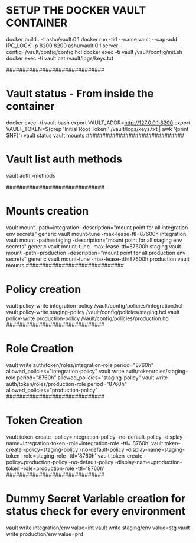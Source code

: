# SETUP THE DOCKER VAULT CONTAINER
docker build . -t ashu/vault:0.1
docker run -tid --name vault --cap-add IPC_LOCK -p 8200:8200 ashu/vault:0.1 server -config=/vault/config/config.hcl
docker exec -ti vault /vault/config/init.sh
docker exec -ti vault cat /vault/logs/keys.txt

##############################
# Vault status - From inside the container
docker exec -ti vault bash
export VAULT_ADDR=http://127.0.0.1:8200
export VAULT_TOKEN=$(grep 'Initial Root Token:' /vault/logs/keys.txt | awk '{print $NF}')
vault status
vault mounts
##############################
# Vault list auth methods
vault auth -methods

##############################
# Mounts creation
vault mount -path=integration -description="mount point for all integration env secrets" generic
vault mount-tune -max-lease-ttl=87600h integration
vault mount -path=staging -description="mount point for all staging env secrets" generic
vault mount-tune -max-lease-ttl=87600h staging
vault mount -path=production -description="mount point for all production env secrets" generic
vault mount-tune -max-lease-ttl=87600h production
vault mounts
##############################
# Policy creation
vault policy-write integration-policy /vault/config/policies/integration.hcl
vault policy-write staging-policy /vault/config/policies/staging.hcl
vault policy-write production-policy /vault/config/policies/production.hcl
##############################
# Role Creation
vault write auth/token/roles/integration-role period="8760h" allowed_policies="integration-policy"
vault write auth/token/roles/staging-role period="8760h" allowed_policies="staging-policy"
vault write auth/token/roles/production-role period="8760h" allowed_policies="production-policy"
##############################
# Token Creation
vault token-create -policy=integration-policy -no-default-policy -display-name=integration-token -role=integration-role  -ttl='8760h'
vault token-create -policy=staging-policy -no-default-policy -display-name=staging-token -role=staging-role  -ttl='8760h'
vault token-create -policy=production-policy -no-default-policy -display-name=production-token -role=production-role  -ttl='8760h'
##############################
# Dummy Secret Variable creation for status check for every environment
vault write integration/env value=int
vault write staging/env value=stg
vault write production/env value=prd
